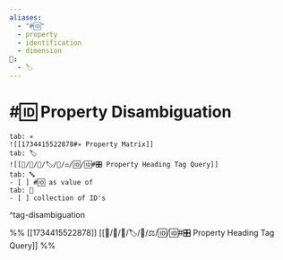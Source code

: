```yaml
---
aliases:
  - "#🆔"
  - property
  - identification
  - dimension
📁:
  - 🏷️
---
```

# #🆔 Property Disambiguation

```tabs
tab: ✳️
![[1734415522878#✳️ Property Matrix]]
tab: 🏷️
![[📁/🧠/🏁/🏷️/📁/⚖️/🆔/🆔#🎛️ Property Heading Tag Query]]
tab: 🔤
- [ ] #🆔 as value of 
tab: 👤
- [ ] collection of ID's
```

^tag-disambiguation

%%
[[1734415522878]]
[[📁/🧠/🏁/🏷️/📁/⚖️/🆔/🆔#🎛️ Property Heading Tag Query]]
%%